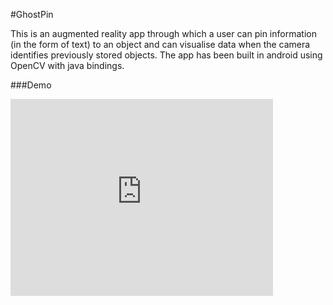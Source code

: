 #GhostPin

This is an augmented reality app through which a user can pin information (in the form of text) to an object and can visualise data when the camera identifies previously stored objects. The app has been built in android using OpenCV with java bindings. 

###Demo

<iframe width="420" height="315" src="https://www.youtube.com/embed/ioDt7ACWK88" frameborder="0" allowfullscreen></iframe>
